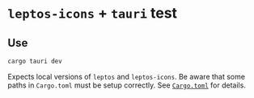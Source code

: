 # `leptos-icons` + `tauri` test 

## Use
```sh
cargo tauri dev
```

Expects local versions of `leptos` and `leptos-icons`. 
Be aware that some paths in `Cargo.toml` must be setup correctly.
See [`Cargo.toml`](./Cargo.toml) for details.